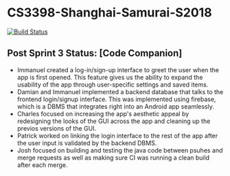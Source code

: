 # CS3398-Shanghai-Samurai-S2018
[![Build Status](https://travis-ci.org//CS3398-Shanghai-Samurai/CS3398-Shanghai-Samurai-S2018.svg?branch=master)](https://travis-ci.org//CS3398-Shanghai-Samurai/CS3398-Shanghai-Samurai-S2018)

## Post Sprint 3 Status: [Code Companion]

 - Immanuel created a log-in/sign-up interface to greet the user when the app is first opened. This feature gives us the ability to expand the usability of the app through user-specific settings and saved items.
 - Damian and Immanuel implemented a backend database that talks to the frontend login/signup interface. This was implemented using firebase, which is a DBMS that integrates right into an Android app seamlessly.
 - Charles focused on increasing the app's aesthetic appeal by redesigning the looks of the GUI across the app and cleaning up the previos versions of the GUI.
 - Patrick worked on linking the login interface to the rest of the app after the user input is validated by the backend DBMS.
 - Josh focused on building and testing the java code between psuhes and merge requests as well as making sure CI was running a clean build after each merge.
